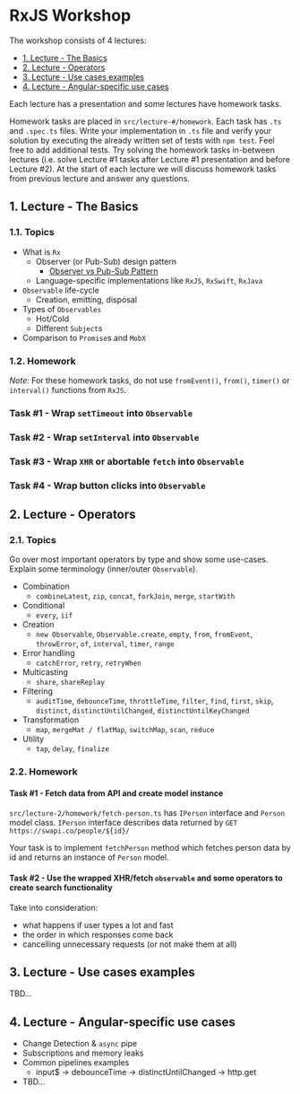 # RxJS Workshop

The workshop consists of 4 lectures:

- [1. Lecture - The Basics](#1.-lecture---the-basics)
- [2. Lecture - Operators](#2.-lecture---operators)
- [3. Lecture - Use cases examples](#3.-lecture---use-cases-examples)
- [4. Lecture - Angular-specific use cases](#4.-lecture---angular-specific-use-cases)

Each lecture has a presentation and some lectures have homework tasks.

Homework tasks are placed in `src/lecture-#/homework`. Each task has `.ts` and `.spec.ts` files. Write your implementation in `.ts` file and verify your solution by executing the already written set of tests with `npm test`. Feel free to add additional tests. Try solving the homework tasks in-between lectures (i.e. solve Lecture #1 tasks after Lecture #1 presentation and before Lecture #2). At the start of each lecture we will discuss homework tasks from previous lecture and answer any questions.

## 1. Lecture - The Basics

### 1.1. Topics

- What is `Rx`
    - Observer (or Pub-Sub) design pattern
        - [Observer vs Pub-Sub Pattern](https://hackernoon.com/observer-vs-pub-sub-pattern-50d3b27f838c)
    - Language-specific implementations like `RxJS`, `RxSwift`, `RxJava`
- `Observable` life-cycle
    - Creation, emitting, disposal
- Types of `Observables`
    - Hot/Cold
    - Different `Subject`s
- Comparison to `Promise`s and `MobX`

### 1.2. Homework

_Note:_ For these homework tasks, do not use `fromEvent()`, `from()`, `timer()` or `interval()` functions from `RxJS`.

### Task #1 - Wrap `setTimeout` into `Observable`
### Task #2 - Wrap `setInterval` into `Observable`
### Task #3 - Wrap `XHR` or abortable `fetch` into `Observable`
### Task #4 - Wrap button clicks into `Observable`

## 2. Lecture - Operators

### 2.1. Topics

Go over most important operators by type and show some use-cases. Explain some terminology (inner/outer `Observable`).

- Combination
    - `combineLatest`, `zip`, `concat`, `forkJoin`, `merge`, `startWith`
- Conditional
    - `every`, `iif`
- Creation
    - `new Observable`, `Observable.create`, `empty`, `from`, `fromEvent`, `throwError`, `of`, `interval`, `timer`, `range`
- Error handling
    - `catchError`, `retry`, `retryWhen`
- Multicasting
    - `share`, `shareReplay`
- Filtering
    - `auditTime`, `debounceTime`, `throttleTime`, `filter`, `find`, `first`, `skip`, `distinct`, `distinctUntilChanged`, `distinctUntilKeyChanged`
- Transformation
    - `map`, `mergeMat / flatMap`, `switchMap`, `scan`, `reduce`
- Utility
    - `tap`, `delay`, `finalize`

### 2.2. Homework

#### Task #1 - Fetch data from API and create model instance

`src/lecture-2/homework/fetch-person.ts` has `IPerson` interface and `Person` model class. `IPerson` interface describes data returned by `GET` `https://swapi.co/people/${id}/`

Your task is to implement `fetchPerson` method which fetches person data by id and returns an instance of `Person` model.

#### Task #2 - Use the wrapped XHR/fetch `observable` and some operators to create search functionality

Take into consideration:

- what happens if user types a lot and fast
- the order in which responses come back
- cancelling unnecessary requests (or not make them at all)

## 3. Lecture - Use cases examples

TBD...

## 4. Lecture - Angular-specific use cases

- Change Detection & `async` pipe
- Subscriptions and memory leaks
- Common pipelines examples
    - input$ -> debounceTime -> distinctUntilChanged -> http.get
- TBD...
